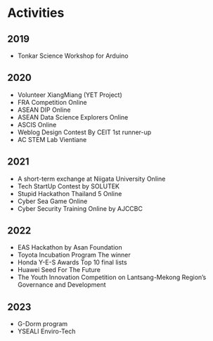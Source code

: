 # Activities

## 2019
- Tonkar Science Workshop for Arduino

## 2020
- Volunteer XiangMiang (YET Project)
- FRA Competition Online
- ASEAN DIP Online
- ASEAN Data Science Explorers Online
- ASCIS Online
- Weblog Design Contest By CEIT 1st runner-up
- AC STEM Lab Vientiane

## 2021
- A short-term exchange at Niigata University Online
- Tech StartUp Contest by SOLUTEK
- Stupid Hackathon Thailand 5 Online
- Cyber Sea Game Online
- Cyber Security Training Online by AJCCBC

## 2022
- EAS Hackathon by Asan Foundation
- Toyota Incubation Program The winner
- Honda Y-E-S Awards Top 10 final lists
- Huawei Seed For The Future
- The Youth Innovation Competition on Lantsang-Mekong Region’s Governance and Development

## 2023
- G-Dorm program
- YSEALI Enviro-Tech

